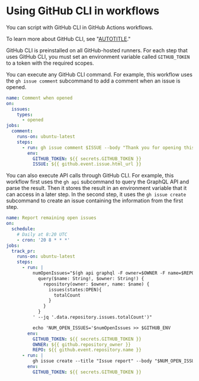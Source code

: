 # Using GitHub CLI in workflows

You can script with GitHub CLI in GitHub Actions workflows.

<div class="ghd-spotlight ghd-spotlight-note border rounded-1 my-3 p-3 f5 color-border-accent-emphasis color-bg-accent">

To learn more about GitHub CLI, see "[AUTOTITLE](/github-cli/github-cli/about-github-cli)."

</div>

GitHub CLI is preinstalled on all GitHub-hosted runners. For each step that uses GitHub CLI, you must set an environment variable called `GITHUB_TOKEN` to a token with the required scopes.

You can execute any GitHub CLI command. For example, this workflow uses the `gh issue comment` subcommand to add a comment when an issue is opened.

```yaml copy
name: Comment when opened
on:
  issues:
    types:
      - opened
jobs:
  comment:
    runs-on: ubuntu-latest
    steps:
      - run: gh issue comment $ISSUE --body "Thank you for opening this issue!"
        env:
          GITHUB_TOKEN: ${{ secrets.GITHUB_TOKEN }}
          ISSUE: ${{ github.event.issue.html_url }}
```

You can also execute API calls through GitHub CLI. For example, this workflow first uses the `gh api` subcommand to query the GraphQL API and parse the result. Then it stores the result in an environment variable that it can access in a later step. In the second step, it uses the `gh issue create` subcommand to create an issue containing the information from the first step.

```yaml copy
name: Report remaining open issues
on: 
  schedule: 
    # Daily at 8:20 UTC
    - cron: '20 8 * * *'
jobs:
  track_pr:
    runs-on: ubuntu-latest
    steps:
      - run: |
          numOpenIssues="$(gh api graphql -F owner=$OWNER -F name=$REPO -f query='
            query($name: String!, $owner: String!) {
              repository(owner: $owner, name: $name) {
                issues(states:OPEN){
                  totalCount
                }
              }
            }
          ' --jq '.data.repository.issues.totalCount')"

          echo 'NUM_OPEN_ISSUES='$numOpenIssues >> $GITHUB_ENV
        env:
          GITHUB_TOKEN: ${{ secrets.GITHUB_TOKEN }}
          OWNER: ${{ github.repository_owner }}
          REPO: ${{ github.event.repository.name }}
      - run: |
          gh issue create --title "Issue report" --body "$NUM_OPEN_ISSUES issues remaining" --repo $GITHUB_REPOSITORY
        env:
          GITHUB_TOKEN: ${{ secrets.GITHUB_TOKEN }}
```
